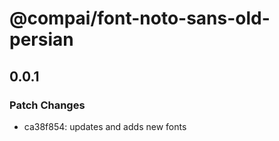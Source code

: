 # @compai/font-noto-sans-old-persian

## 0.0.1
### Patch Changes

- ca38f854: updates and adds new fonts
